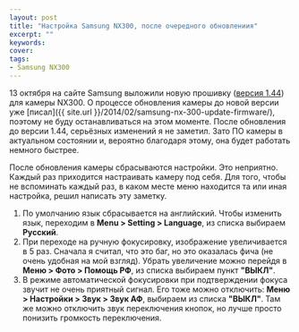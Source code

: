 ```yaml
---
layout: post
title: "Настройка Samsung NX300, после очередного обновлениия"
excerpt: ""
keywords: 
cover: 
tags:
- Samsung NX300
---
```


13 октября на сайте Samsung выложили новую прошивку ([версия 1.44](http://www.samsung.com/uk/support/model/EV-NX300ZBATGB)) для камеры NX300. О процессе обновления камеры до новой версии уже [писал]({{ site.url }}/2014/02/samsung-nx-300-update-firmware/), поэтому не буду останавливаться на этом моменте.
После обновления до версии 1.44, серьёзных изменений я не заметил. Зато ПО камеры в актуальном состоянии и, вероятно благодаря этому, она будет работать немного быстрее.
   
После обновления камеры сбрасываются настройки. Это неприятно. Каждый раз приходится настраивать камеру под себя. Для
того, чтобы не вспоминать каждый раз, в каком месте меню находится та или иная настройка, решил написать эту заметку.

1. По умолчанию язык сбрасывается на английский. Чтобы изменить язык, переходим в **Menu > Setting > Language**, из списка выбираем **Русский**.
2. При переходе на ручную фокусировку, изображение увеличивается в 5 раз. Сначала я считал, что это баг, но это оказалась фича (не очень удобная на мой взгляд). 
Убрать увеличение можно перейдя в **Меню > Фото > Помощь РФ**, из списка выбираем пункт **"ВЫКЛ"**.
3. В режиме автоматической фокусировки при подтверждении фокуса звучит не очень приятный сигнал. 
Его тоже можно отключить: **Меню > Настройки > Звук > Звук АФ**, выбираем из списка **"ВЫКЛ"**. 
Там же можно отключить звук переключения кнопок, но лучше просто понизить громкость переключения.

